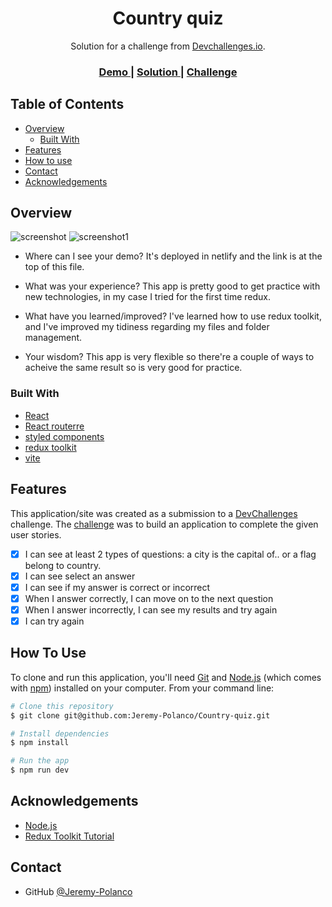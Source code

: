 <!-- Please update value in the {}  -->

<h1 align="center">Country quiz</h1>

<div align="center">
   Solution for a challenge from  <a href="http://devchallenges.io" target="_blank">Devchallenges.io</a>.
</div>

<div align="center">
  <h3>
    <a href="https://country-quiz-react-app.netlify.app/">
      Demo
    </a>
    <span> | </span>
    <a href="https://devchallenges.io/solutions/4iAPNmLu3QON8d6KBDfh">
      Solution
    </a>
    <span> | </span>
    <a href="https://devchallenges.io/challenges/Bu3G2irnaXmfwQ8sZkw8">
      Challenge
    </a>
  </h3>
</div>

<!-- TABLE OF CONTENTS -->

## Table of Contents

- [Overview](#overview)
  - [Built With](#built-with)
- [Features](#features)
- [How to use](#how-to-use)
- [Contact](#contact)
- [Acknowledgements](#acknowledgements)

<!-- OVERVIEW -->

## Overview

![screenshot](https://i.postimg.cc/RVdHwFtQ/image.png)
![screenshot1](https://i.postimg.cc/pLJfdCWC/image.png)


- Where can I see your demo?
  It's deployed in netlify and the link is at the top of this file.
  
- What was your experience?
  This app is pretty good to get practice with new technologies, in my case I tried for the first time redux.

- What have you learned/improved?
  I've learned how to use redux toolkit, and I've improved my tidiness regarding my files and folder management.
   
- Your wisdom? 
  This app is very flexible so there're a couple of ways to acheive the same result so is very good for practice.

### Built With

<!-- This section should list any major frameworks that you built your project using. Here are a few examples.-->

- [React](https://reactjs.org/)
- [React routerre](https://reactrouter.com/docs/en/v6)
- [styled components](https://styled-components.com/)
- [redux toolkit](https://redux-toolkit.js.org/)
- [vite](https://vitejs.dev/guide/#trying-vite-online)

## Features

<!-- List the features of your application or follow the template. Don't share the figma file here :) -->

This application/site was created as a submission to a [DevChallenges](https://devchallenges.io/challenges) challenge. The [challenge](https://devchallenges.io/challenges/Bu3G2irnaXmfwQ8sZkw8) was to build an application to complete the given user stories.

- [x] I can see at least 2 types of questions: a city is the capital of.. or a flag belong to country.
- [x] I can see select an answer
- [x] I can see if my answer is correct or incorrect
- [x] When I answer correctly, I can move on to the next question
- [x] When I answer incorrectly, I can see my results and try again
- [x] I can try again

## How To Use

To clone and run this application, you'll need [Git](https://git-scm.com) and [Node.js](https://nodejs.org/en/download/) (which comes with [npm](http://npmjs.com)) installed on your computer. From your command line:

```bash
# Clone this repository
$ git clone git@github.com:Jeremy-Polanco/Country-quiz.git

# Install dependencies
$ npm install

# Run the app
$ npm run dev
```

## Acknowledgements

<!-- This section should list any articles or add-ons/plugins that helps you to complete the project. This is optional but it will help you in the future. For example: -->

- [Node.js](https://nodejs.org/)
- [Redux Toolkit Tutorial](https://www.youtube.com/watch?v=VlN-v5VWIYI)

## Contact

- GitHub [@Jeremy-Polanco](https://github.com/Jeremy-Polanco)

